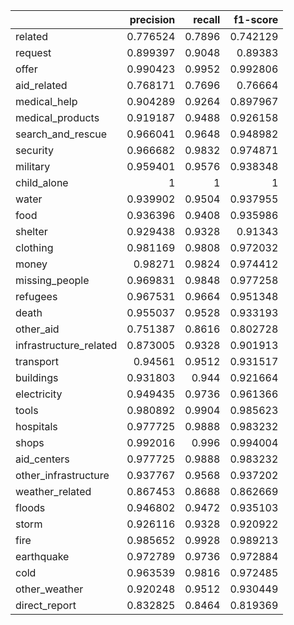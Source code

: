 |                        |   precision |   recall |   f1-score |
|:-----------------------|------------:|---------:|-----------:|
| related                |    0.776524 |   0.7896 |   0.742129 |
| request                |    0.899397 |   0.9048 |   0.89383  |
| offer                  |    0.990423 |   0.9952 |   0.992806 |
| aid_related            |    0.768171 |   0.7696 |   0.76664  |
| medical_help           |    0.904289 |   0.9264 |   0.897967 |
| medical_products       |    0.919187 |   0.9488 |   0.926158 |
| search_and_rescue      |    0.966041 |   0.9648 |   0.948982 |
| security               |    0.966682 |   0.9832 |   0.974871 |
| military               |    0.959401 |   0.9576 |   0.938348 |
| child_alone            |    1        |   1      |   1        |
| water                  |    0.939902 |   0.9504 |   0.937955 |
| food                   |    0.936396 |   0.9408 |   0.935986 |
| shelter                |    0.929438 |   0.9328 |   0.91343  |
| clothing               |    0.981169 |   0.9808 |   0.972032 |
| money                  |    0.98271  |   0.9824 |   0.974412 |
| missing_people         |    0.969831 |   0.9848 |   0.977258 |
| refugees               |    0.967531 |   0.9664 |   0.951348 |
| death                  |    0.955037 |   0.9528 |   0.933193 |
| other_aid              |    0.751387 |   0.8616 |   0.802728 |
| infrastructure_related |    0.873005 |   0.9328 |   0.901913 |
| transport              |    0.94561  |   0.9512 |   0.931517 |
| buildings              |    0.931803 |   0.944  |   0.921664 |
| electricity            |    0.949435 |   0.9736 |   0.961366 |
| tools                  |    0.980892 |   0.9904 |   0.985623 |
| hospitals              |    0.977725 |   0.9888 |   0.983232 |
| shops                  |    0.992016 |   0.996  |   0.994004 |
| aid_centers            |    0.977725 |   0.9888 |   0.983232 |
| other_infrastructure   |    0.937767 |   0.9568 |   0.937202 |
| weather_related        |    0.867453 |   0.8688 |   0.862669 |
| floods                 |    0.946802 |   0.9472 |   0.935103 |
| storm                  |    0.926116 |   0.9328 |   0.920922 |
| fire                   |    0.985652 |   0.9928 |   0.989213 |
| earthquake             |    0.972789 |   0.9736 |   0.972884 |
| cold                   |    0.963539 |   0.9816 |   0.972485 |
| other_weather          |    0.920248 |   0.9512 |   0.930449 |
| direct_report          |    0.832825 |   0.8464 |   0.819369 |
